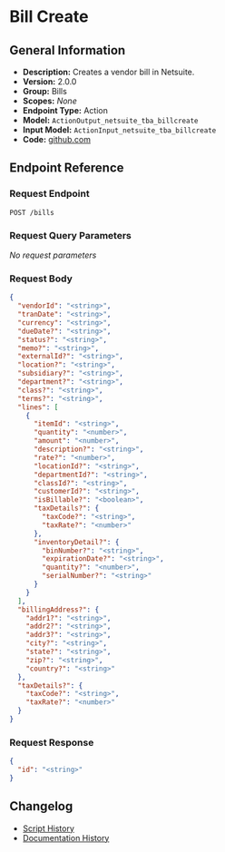 <!-- BEGIN GENERATED CONTENT -->
# Bill Create

## General Information

- **Description:** Creates a vendor bill in Netsuite.
- **Version:** 2.0.0
- **Group:** Bills
- **Scopes:** _None_
- **Endpoint Type:** Action
- **Model:** `ActionOutput_netsuite_tba_billcreate`
- **Input Model:** `ActionInput_netsuite_tba_billcreate`
- **Code:** [github.com](https://github.com/NangoHQ/integration-templates/tree/main/integrations/netsuite-tba/actions/bill-create.ts)


## Endpoint Reference

### Request Endpoint

`POST /bills`

### Request Query Parameters

_No request parameters_

### Request Body

```json
{
  "vendorId": "<string>",
  "tranDate": "<string>",
  "currency": "<string>",
  "dueDate?": "<string>",
  "status?": "<string>",
  "memo?": "<string>",
  "externalId?": "<string>",
  "location?": "<string>",
  "subsidiary?": "<string>",
  "department?": "<string>",
  "class?": "<string>",
  "terms?": "<string>",
  "lines": [
    {
      "itemId": "<string>",
      "quantity": "<number>",
      "amount": "<number>",
      "description?": "<string>",
      "rate?": "<number>",
      "locationId?": "<string>",
      "departmentId?": "<string>",
      "classId?": "<string>",
      "customerId?": "<string>",
      "isBillable?": "<boolean>",
      "taxDetails?": {
        "taxCode?": "<string>",
        "taxRate?": "<number>"
      },
      "inventoryDetail?": {
        "binNumber?": "<string>",
        "expirationDate?": "<string>",
        "quantity?": "<number>",
        "serialNumber?": "<string>"
      }
    }
  ],
  "billingAddress?": {
    "addr1?": "<string>",
    "addr2?": "<string>",
    "addr3?": "<string>",
    "city?": "<string>",
    "state?": "<string>",
    "zip?": "<string>",
    "country?": "<string>"
  },
  "taxDetails?": {
    "taxCode?": "<string>",
    "taxRate?": "<number>"
  }
}
```

### Request Response

```json
{
  "id": "<string>"
}
```

## Changelog

- [Script History](https://github.com/NangoHQ/integration-templates/commits/main/integrations/netsuite-tba/actions/bill-create.ts)
- [Documentation History](https://github.com/NangoHQ/integration-templates/commits/main/integrations/netsuite-tba/actions/bill-create.md)

<!-- END  GENERATED CONTENT -->

